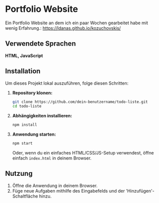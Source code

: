 
# Portfolio Website

Ein Portfolio Website an dem ich ein paar Wochen gearbeitet habe mit wenig Erfahrung.: https://ldanas.github.io/kozuchovskis/

## Verwendete Sprachen

**HTML, JavaScript**

## Installation

Um dieses Projekt lokal auszuführen, folge diesen Schritten:

1. **Repository klonen:**
   ```bash
   git clone https://github.com/dein-benutzername/todo-liste.git
   cd todo-liste
   ```

2. **Abhängigkeiten installieren:**
   ```bash
   npm install
   ```

3. **Anwendung starten:**
   ```bash
   npm start
   ```

   Oder, wenn du ein einfaches HTML/CSS/JS-Setup verwendest, öffne einfach `index.html` in deinem Browser.

## Nutzung

1. Öffne die Anwendung in deinem Browser.
2. Füge neue Aufgaben mithilfe des Eingabefelds und der 'Hinzufügen'-Schaltfläche hinzu.
